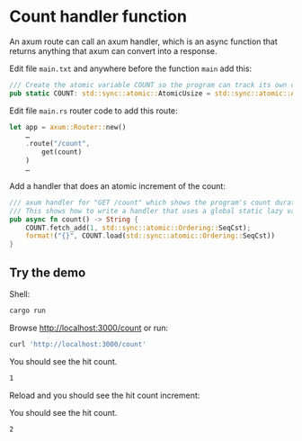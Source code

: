 # Count handler function

An axum route can call an axum handler, which is an async function that returns
anything that axum can convert into a response.

Edit file `main.txt` and anywhere before the function `main` add this:

```rust
/// Create the atomic variable COUNT so the program can track its own count.
pub static COUNT: std::sync::atomic::AtomicUsize = std::sync::atomic::AtomicUsize::new(0);
```

Edit file `main.rs` router code to add this route:

```rust
let app = axum::Router::new()
    …
    .route("/count",
        get(count)
    )
    …
```

Add a handler that does an atomic increment of the count:

```rust
/// axum handler for "GET /count" which shows the program's count duration.
/// This shows how to write a handler that uses a global static lazy value.
pub async fn count() -> String {
    COUNT.fetch_add(1, std::sync::atomic::Ordering::SeqCst);
    format!("{}", COUNT.load(std::sync::atomic::Ordering::SeqCst))
}
```

## Try the demo

Shell:

```sh
cargo run
```

Browse <http://localhost:3000/count> or run:

```sh
curl 'http://localhost:3000/count'
```

You should see the hit count.

```txt
1
```

Reload and you should see the hit count increment:

You should see the hit count.

```txt
2
```
